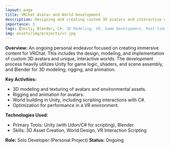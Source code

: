 ```yaml
---
layout: page
title: VRChat Avatar and World Development
description: Designing and creating custom 3D avatars and interactive worlds for the VRChat platform using Unity and Blender.
importance: 3
tags: [Unity, Blender, C#, 3D Modeling, VR, Game Development, Real-time Graphics, Content Creation]
img: assets/img/projects/vr.jpg
---
```


**Overview:**
An ongoing personal endeavor focused on creating immersive content for VRChat. This includes the design, modeling, and implementation of custom 3D avatars and unique, interactive worlds. The development process heavily utilizes Unity for game logic, shaders, and scene assembly, and Blender for 3D modeling, rigging, and animation.

**Key Activities:**
*   3D modeling and texturing of avatars and environmental assets.
*   Rigging and animation for avatars.
*   World building in Unity, including scripting interactions with C#.
*   Optimization for performance in a VR environment.

**Technologies Used:**
*   Primary Tools: Unity (with Udon/C# for scripting), Blender
*   Skills: 3D Asset Creation, World Design, VR Interaction Scripting

**Role:** Solo Developer (Personal Project)
**Status:** Ongoing

